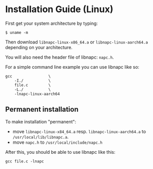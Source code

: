 # Installation Guide (Linux)

First get your system architecture by typing:

`$ uname -m`

Then download `libnapc-linux-x86_64.a` or `libnapc-linux-aarch64.a` depending on your architecture.

You will also need the header file of libnapc: `napc.h`.

For a simple command line example you can use libnapc like so:

```
gcc                \
	-I./           \
	file.c         \
	-L./           \
	-lnapc-linux-aarch64
```

## Permanent installation
To make installation "permanent":

- move `libnapc-linux-x84_64.a` resp. `libnapc-linux-aarch64.a` to `/usr/local/lib/libnapc.a`.
- move `napc.h` to `/usr/local/include/napc.h`

After this, you should be able to use libnapc like this:

```
gcc file.c -lnapc
```
